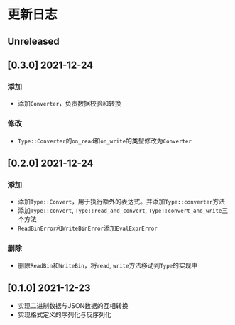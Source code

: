 # 更新日志

## Unreleased

## [0.3.0] 2021-12-24

### 添加

- 添加`Converter`，负责数据校验和转换

### 修改

- `Type::Converter`的`on_read`和`on_write`的类型修改为`Converter`

## [0.2.0] 2021-12-24

### 添加

- 添加`Type::Convert`，用于执行额外的表达式。并添加`Type::converter`方法
- 添加`Type::convert`, `Type::read_and_convert`, `Type::convert_and_write`三个方法
- `ReadBinError`和`WriteBinError`添加`EvalExprError`

### 删除

- 删除`ReadBin`和`WriteBin`，将`read`, `write`方法移动到`Type`的实现中

## [0.1.0] 2021-12-23

- 实现二进制数据与JSON数据的互相转换
- 实现格式定义的序列化与反序列化


